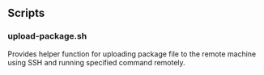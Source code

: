 ## Scripts

### upload-package.sh

Provides helper function for uploading package file to the remote machine using SSH and running specified command remotely.
